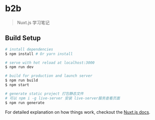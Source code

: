 # b2b

> Nuxt.js 学习笔记

## Build Setup

``` bash
# install dependencies
$ npm install # Or yarn install

# serve with hot reload at localhost:3000
$ npm run dev

# build for production and launch server
$ npm run build
$ npm start

# generate static project 打包静态文件 
# 可以 npm i -g live-server 安装 live-server服务查看页面
$ npm run generate
```

For detailed explanation on how things work, checkout the [Nuxt.js docs](https://github.com/nuxt/nuxt.js).
